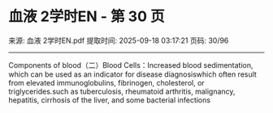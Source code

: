 # 血液 2学时EN - 第 30 页

来源: 血液 2学时EN.pdf
提取时间: 2025-09-18 03:17:21
页码: 30/96

---

Components of blood（二）Blood Cells：Increased blood sedimentation, which can be used as an indicator for disease diagnosiswhich often result from elevated immunoglobulins, fibrinogen, cholesterol, or triglycerides.such as tuberculosis, rheumatoid arthritis, malignancy, hepatitis, cirrhosis of the liver, and some bacterial infections